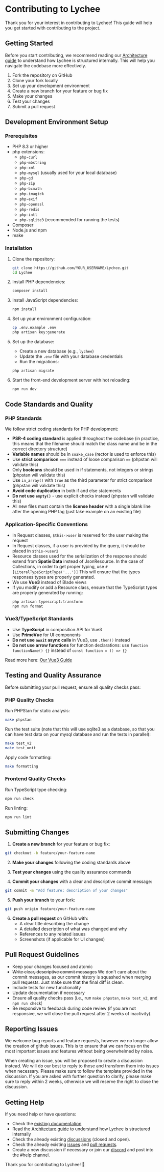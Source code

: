 # Contributing to Lychee

Thank you for your interest in contributing to Lychee! This guide will help you get started with contributing to the project.

## Getting Started

Before you start contributing, we recommend reading our [Architecture guide](backend/README.md) to understand how Lychee is structured internally. This will help you navigate the codebase more effectively.

1. Fork the repository on GitHub
2. Clone your fork locally
3. Set up your development environment
4. Create a new branch for your feature or bug fix
5. Make your changes
6. Test your changes
7. Submit a pull request

## Development Environment Setup

### Prerequisites

- PHP 8.3 or higher
- php extensions:
  - `php-curl`
  - `php-mbstring`
  - `php-xml`
  - `php-mysql` (usually used for your local database)
  - `php-gd`
  - `php-zip`
  - `php-bcmath`
  - `php-imagick`
  - `php-exif`
  - `php-openssl`
  - `php-redis`
  - `php-intl`
  - `php-sqlite3` (recommended for running the tests)
- Composer
- Node.js and npm
- make

### Installation

1. Clone the repository:
    ```bash
    git clone https://github.com/YOUR_USERNAME/Lychee.git
    cd Lychee
    ```

2. Install PHP dependencies:
    ```bash
    composer install
    ```

3. Install JavaScript dependencies:
    ```bash
    npm install
    ```

4. Set up your environment configuration:
    ```bash
    cp .env.example .env
    php artisan key:generate
    ```

5. Set up the database:
    - Create a new database (e.g., `lychee`)
    - Update the `.env` file with your database credentials
    - Run the migrations:
    ```bash
    php artisan migrate
    ```

5. Start the front-end development server with hot reloading:
  	```bash
  	npm run dev
  	```

## Code Standards and Quality

### PHP Standards

We follow strict coding standards for PHP development:

- **PSR-4 coding standard** is applied throughout the codebase (in practice, this means that the filename should match the class name and be in the correct directory structure)
- **Variable names** should be in `snake_case` (rector is used to enforce this)
- Use **strict comparison** `===` instead of loose comparison `==` (phpstan will validate this)
- Only **booleans** should be used in if statements, not integers or strings (phpstan will validate this)
- Use `in_array()` with `true` as the third parameter for strict comparison (phpstan will validate this)
- **Avoid code duplication** in both if and else statements
- **Do not use `empty()`** - use explicit checks instead (phpstan will validate this)
- All new files must contain the **license header** with a single blank line after the opening PHP tag (just take example on an existing file)

### Application-Specific Conventions

- In Request classes, `$this->user` is reserved for the user making the request
- In Request classes, if a user is provided by the query, it should be placed in `$this->user2`
- Resource classes used for the serialization of the response should extend from **Spatie Data** instead of JsonResource. In the case of Collections, in order to get proper typing, use `#[LiteralTypeScriptType('...')]` This will ensure that the types responses types are properly generated.
- We use **Vue3** instead of Blade views
- If you modify or add a Resource class, ensure that the TypeScript types are properly generated by running:
  ```bash
  php artisan typescript:transform
  npm run format
  ```

### Vue3/TypeScript Standards

- Use **TypeScript** in composition API for Vue3
- Use **PrimeVue** for UI components
- **Do not use `await` async calls** in Vue3, use `.then()` instead
- **Do not use arrow functions** for function declarations: use `function functionName() {}` instead of `const function = () => {}`

Read more here: [Our Vue3 Guide](frontend/Vue3.md)

## Testing and Quality Assurance

Before submitting your pull request, ensure all quality checks pass:

### PHP Quality Checks

Run PHPStan for static analysis:
```bash
make phpstan
```

Run the test suite (note that this will use sqlite3 as a database, so that you can have test data on your mysql database and run the tests in parallel):
```bash
make test_v2
make test_unit
```

Apply code formatting:
```bash
make formatting
```

### Frontend Quality Checks

Run TypeScript type checking:
```bash
npm run check
```

Run linting:
```bash
npm run lint
```

## Submitting Changes

1. **Create a new branch** for your feature or bug fix:
```bash
git checkout -b feature/your-feature-name
```

2. **Make your changes** following the coding standards above

3. **Test your changes** using the quality assurance commands

4. **Commit your changes** with a clear and descriptive commit message:
```bash
git commit -m "Add feature: description of your changes"
```

5. **Push your branch** to your fork:
```bash
git push origin feature/your-feature-name
```

6. **Create a pull request** on GitHub with:
   - A clear title describing the change
   - A detailed description of what was changed and why
   - References to any related issues
   - Screenshots (if applicable for UI changes)

## Pull Request Guidelines

- Keep your changes focused and atomic
- ~~Write clear, descriptive commit messages~~ We don't care about the commit messages, as our commit history is squashed when merging pull requests. Just make sure that the final diff is clean.
- Include tests for new functionality
- Update documentation if necessary
- Ensure all quality checks pass (i.e., run `make phpstan`, `make test_v2`, and `npm run check`)
- Be responsive to feedback during code review (if you are not responsive, we will close the pull request after 2 weeks of inactivity).

## Reporting Issues

We welcome bug reports and feature requests, however we no longer allow the creation of github issues. This is to ensure that we can focus on the most important issues and features without being overwhelmed by noise.

When creating an issue, you will be proposed to create a discussion instead.
We will do our best to reply to those and transform them into issues when necessary. Please make sure to follow the template provided in the discussion.
If you are asked with further question to clarify, please make sure to reply within 2 weeks, otherwise we will reserve the right to close the discussion.

## Getting Help

If you need help or have questions:

- Check the [existing documentation](https://lycheeorg.dev/docs/)
- Read the [Architecture guide](backend/README.md) to understand how Lychee is structured internally
- Check the already existing [discussions](https://github.com/LycheeOrg/Lychee/discussions) (closed and open).
- Check the already existing [issues](https://github.com/LycheeOrg/Lychee/issues?q=sort%3Aupdated-desc+is%3Aissue+is%3Aopen) and [pull requests](https://github.com/LycheeOrg/Lychee/pulls?q=sort%3Aupdated-desc+is%3Apr+is%3Aopen).
- Create a new discussion if necessary or join our [discord](https://discord.gg/JMPvuRQcTf) and post into the #help channel.

Thank you for contributing to Lychee! 🌸